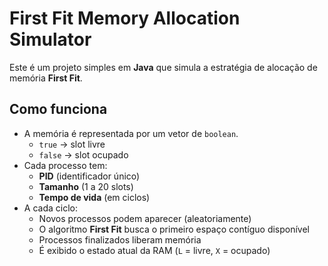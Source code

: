 # First Fit Memory Allocation Simulator

Este é um projeto simples em **Java** que simula a estratégia de alocação de memória **First Fit**.

##  Como funciona
- A memória é representada por um vetor de `boolean`.
  - `true` → slot livre
  - `false` → slot ocupado
- Cada processo tem:
  - **PID** (identificador único)
  - **Tamanho** (1 a 20 slots)
  - **Tempo de vida** (em ciclos)
- A cada ciclo:
  - Novos processos podem aparecer (aleatoriamente)
  - O algoritmo **First Fit** busca o primeiro espaço contíguo disponível
  - Processos finalizados liberam memória
  - É exibido o estado atual da RAM (`L` = livre, `X` = ocupado)
